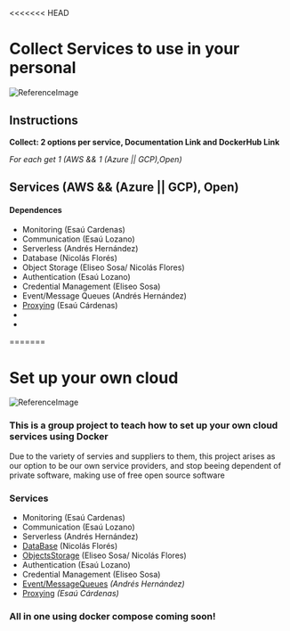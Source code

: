 <<<<<<< HEAD
# Collect Services to use in your personal 
![ReferenceImage](/images/☁ Cloud ☁.png)

## Instructions
**Collect: 2 options per service, Documentation Link and DockerHub Link**

*For each get 1 (AWS && 1 (Azure || GCP),Open)*

## **Services (AWS && (Azure || GCP), Open)**

#### Dependences 
- Monitoring (Esaú Cardenas)
- Communication (Esaú Lozano)
- Serverless (Andrés Hernández)
- Database (Nicolás Florés)
- Object Storage (Eliseo Sosa/ Nicolás Flores)
- Authentication (Esaú Lozano)
- Credential Management (Eliseo Sosa)
- Event/Message Queues (Andrés Hernández)
- [Proxying](Dependences/Proxying/) (Esaú Cárdenas)
-
- 
=======
# Set up your own cloud 
![ReferenceImage](/images/☁ Cloud ☁.png)

### This is a group project to teach how to set up your own cloud services using Docker

Due to the variety of servies and suppliers to them, this project arises as our option to be our own service providers, and stop beeing dependent of private software, making use of free open source software 

### **Services**
 
- Monitoring (Esaú Cardenas)
- Communication (Esaú Lozano)
- Serverless (Andrés Hernández)
- [DataBase](Dependences/Databases%20&%20Storage/) (Nicolás Florés)
- [ObjectsStorage](Dependences/Databases%20&%20Storage/) (Eliseo Sosa/ Nicolás Flores)
- Authentication (Esaú Lozano)
- Credential Management (Eliseo Sosa)
- [Event/MessageQueues](Dependences/MessageQueue/) *(Andrés Hernández)*
- [Proxying](Dependences/Proxying/) *(Esaú Cárdenas)*

### All in one using docker compose coming soon!

